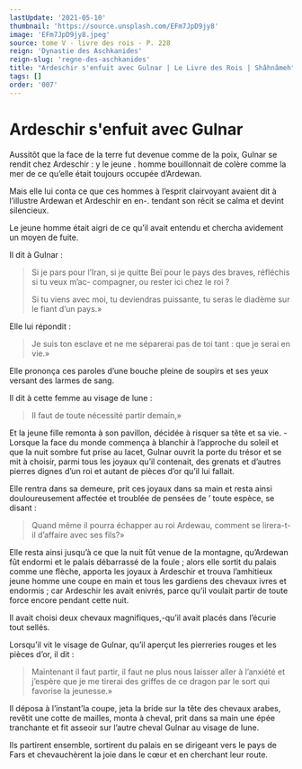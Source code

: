 ```yaml
---
lastUpdate: '2021-05-10'
thumbnail: 'https://source.unsplash.com/EFm7JpD9jy8'
image: 'EFm7JpD9jy8.jpeg'
source: tome V - livre des rois - P. 228
reign: 'Dynastie des Aschkanides'
reign-slug: 'regne-des-aschkanides'
title: "Ardeschir s'enfuit avec Gulnar | Le Livre des Rois | Shâhnâmeh"
tags: []
order: '007'
---
```


# Ardeschir s'enfuit avec Gulnar

Aussitôt que la face de la terre fut devenue comme de la poix, Gulnar se rendit chez Ardeschir : y le jeune . homme bouillonnait de colère comme la mer de ce qu’elle était toujours occupée d’Ardewan.

Mais elle lui conta ce que ces hommes à l’esprit clairvoyant avaient dit à l’illustre Ardewan et Ardeschir en en-. tendant son récit se calma et devint silencieux.

Le jeune homme était aigri de ce qu’il avait entendu et chercha avidement un moyen de fuite.

Il dit à Gulnar :

> Si je pars pour l’Iran, si je quitte Beï
pour le pays des braves, réfléchis si tu veux m’ac- compagner, ou rester ici chez le roi ?
>
> Si tu viens avec moi, tu deviendras puissante, tu seras le diadème sur le fiant d’un pays.»

Elle lui répondit :

> Je suis ton esclave et ne me séparerai pas de toi tant : que je serai en vie.»

Elle prononça ces paroles d’une bouche pleine de soupirs et ses yeux versant des larmes de sang.

Il dit à cette femme au visage de lune :

> Il faut de toute nécessité partir demain,»

Et la jeune fille remonta à son pavillon, décidée à risquer sa tête et sa vie. -
Lorsque la face du monde commença à blanchir à l’approche du soleil et que la nuit sombre fut prise au lacet, Gulnar ouvrit la porte du trésor et se mit à choisir, parmi tous les joyaux qu’il contenait, des grenats et d’autres pierres dignes d’un roi et autant de pièces d’or qu’il lui fallait.

Elle rentra dans sa demeure, prit ces joyaux dans sa main et resta ainsi douloureusement affectée et troublée de pensées de ’ toute espèce, se disant :

> Quand même il pourra échapper au roi Ardewau, comment se lirera-t-il d’affaire avec ses fils?»

Elle resta ainsi jusqu’à ce que la nuit fût venue de la montagne, qu’Ardewan fût endormi et le palais débarrassé de la foule ; alors elle sortit du palais comme une flèche, apporta les joyaux à Ardeschir et trouva l’amhitieux jeune homme une coupe en main et tous les gardiens des chevaux ivres et endormis ; car Ardeschir les avait enivrés, parce qu’il voulait partir de toute force encore pendant cette nuit.

Il avait choisi deux chevaux magnifiques,-qu’il avait placés dans l’écurie tout sellés.

Lorsqu’il vit le visage de Gulnar, qu’il aperçut les pierreries rouges et les pièces d’or, il dit :

> Maintenant il faut partir, il faut ne plus nous laisser aller à l’anxiété et j’espère que je me tirerai des griffes de ce dragon par le sort qui favorise la jeunesse.»

Il déposa à l’instant’la coupe, jeta la bride sur la tête des chevaux arabes, revêtit une cotte de mailles, monta à cheval, prit dans sa main une épée tranchante et fit asseoir sur l’autre cheval Gulnar au visage de lune.

Ils partirent ensemble, sortirent du palais en se dirigeant vers le pays de Fars et chevauchèrent la joie dans le cœur et en cherchant leur route.
